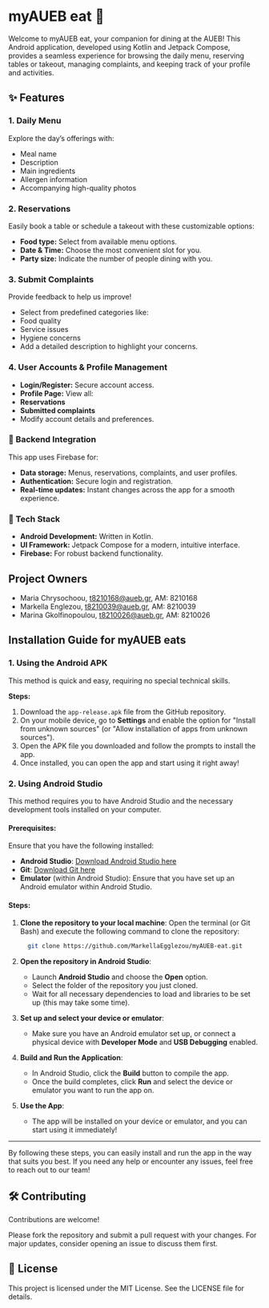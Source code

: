 # myAUEB eat 🍴
Welcome to myAUEB eat, your companion for dining at the AUEB! This Android application, developed using Kotlin and Jetpack Compose, provides a seamless experience for browsing the daily menu, reserving tables or takeout, managing complaints, and keeping track of your profile and activities.

## ✨ Features
### 1. Daily Menu
Explore the day’s offerings with:

- Meal name
- Description
- Main ingredients
- Allergen information
- Accompanying high-quality photos


### 2. Reservations
Easily book a table or schedule a takeout with these customizable options:

- **Food type:** Select from available menu options.
- **Date & Time:** Choose the most convenient slot for you.
- **Party size:** Indicate the number of people dining with you.


### 3. Submit Complaints
Provide feedback to help us improve!

- Select from predefined categories like:
- Food quality
- Service issues
- Hygiene concerns
- Add a detailed description to highlight your concerns.

### 4. User Accounts & Profile Management
- **Login/Register:** Secure account access.
- **Profile Page:** View all:
- **Reservations**
- **Submitted complaints**
- Modify account details and preferences.


### 🔗 Backend Integration
This app uses Firebase for:

- **Data storage:** Menus, reservations, complaints, and user profiles.
- **Authentication:** Secure login and registration.
- **Real-time updates:** Instant changes across the app for a smooth experience.

### 📱 Tech Stack

- **Android Development:** Written in Kotlin.
- **UI Framework:** Jetpack Compose for a modern, intuitive interface.
- **Firebase:** For robust backend functionality.


## Project Owners 

- Maria Chrysochoou, t8210168@aueb.gr, AM: 8210168
- Markella Englezou, t8210039@aueb.gr, AM: 8210039
- Marina Gkolfinopoulou, t8210026@aueb.gr, AM: 8210026

## Installation Guide for myAUEB eats


### 1. **Using the Android APK**
This method is quick and easy, requiring no special technical skills.

**Steps:**
1. Download the `app-release.apk` file from the GitHub repository.
2. On your mobile device, go to **Settings** and enable the option for "Install from unknown sources" (or "Allow installation of apps from unknown sources").
3. Open the APK file you downloaded and follow the prompts to install the app.
4. Once installed, you can open the app and start using it right away!

### 2. **Using Android Studio**
This method requires you to have Android Studio and the necessary development tools installed on your computer.

#### Prerequisites:
Ensure that you have the following installed:
- **Android Studio**: [Download Android Studio here](https://developer.android.com/studio)
- **Git**: [Download Git here](https://git-scm.com/)
- **Emulator** (within Android Studio): Ensure that you have set up an Android emulator within Android Studio.

#### Steps:
1. **Clone the repository to your local machine**:
   Open the terminal (or Git Bash) and execute the following command to clone the repository:
   ```bash
     git clone https://github.com/MarkellaEgglezou/myAUEB-eat.git
   ```

2. **Open the repository in Android Studio**:
   - Launch **Android Studio** and choose the **Open** option.
   - Select the folder of the repository you just cloned.
   - Wait for all necessary dependencies to load and libraries to be set up (this may take some time).

3. **Set up and select your device or emulator**:
   - Make sure you have an Android emulator set up, or connect a physical device with **Developer Mode** and **USB Debugging** enabled.

4. **Build and Run the Application**:
   - In Android Studio, click the **Build** button to compile the app.
   - Once the build completes, click **Run** and select the device or emulator you want to run the app on.

5. **Use the App**:
   - The app will be installed on your device or emulator, and you can start using it immediately!

---

By following these steps, you can easily install and run the app in the way that suits you best. If you need any help or encounter any issues, feel free to reach out to our team!

## 🛠️ Contributing
Contributions are welcome! 

Please fork the repository and submit a pull request with your changes. For major updates, consider opening an issue to discuss them first.

## 📄 License
This project is licensed under the MIT License. See the LICENSE file for details.

